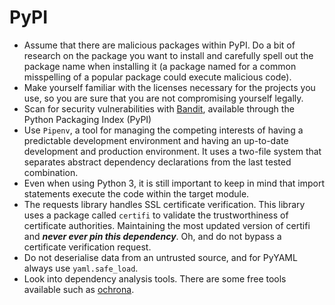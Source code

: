 # PyPI

* Assume that there are malicious packages within PyPI. Do a bit of research on the package you want to install and carefully spell out the package name when installing it (a package named for a common misspelling of a popular package could execute malicious code).
* Make yourself familiar with the licenses necessary for the projects you use, so you are sure that you are not compromising yourself legally.
* Scan for security vulnerabilities with [Bandit](https://bandit.readthedocs.io/en/latest/), available through the Python Packaging Index (PyPI)
* Use `Pipenv`, a tool for managing the competing interests of having a predictable development environment and having an up-to-date development and production environment. It uses a two-file system that separates abstract dependency declarations from the last tested combination. 
* Even when using Python 3, it is still important to keep in mind that import statements execute the code within the target module.
* The requests library handles SSL certificate verification. This library uses a package called `certifi` to validate the trustworthiness of certificate authorities. Maintaining the most updated version of certifi and ***never ever pin this dependency***. Oh, and do not bypass a certificate verification request. 
* Do not deserialise data from an untrusted source, and for PyYAML always use `yaml.safe_load`.
* Look into dependency analysis tools. There are some free tools available such as [ochrona](https://github.com/ochronasec/ochrona-cli).
